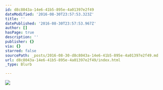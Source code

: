```yaml
---
id: d8c8043a-14e6-41b5-895e-4a01397e2f49
dateModified: '2016-08-30T23:57:53.323Z'
title: ''
datePublished: '2016-08-30T23:57:53.967Z'
author: []
hasPage: true
description: ''
publisher: {}
via: {}
starred: false
sourcePath: _posts/2016-08-30-d8c8043a-14e6-41b5-895e-4a01397e2f49.md
url: d8c8043a-14e6-41b5-895e-4a01397e2f49/index.html
_type: Blurb

---
```

![](https://the-grid-user-content.s3-us-west-2.amazonaws.com/cf830433-7cac-4723-930f-93f2ac07efaf.gif)